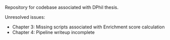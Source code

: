 Repository for codebase associated with DPhil thesis.

Unresolved issues:
- Chapter 3: Missing scripts associated with Enrichment score calculation
- Chapter 4: Pipeline writeup incomplete
